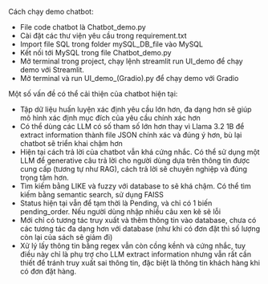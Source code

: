 Cách chạy demo chatbot:
- File code chatbot là Chatbot_demo.py
- Cài đặt các thư viện yêu cầu trong requirement.txt
- Import file SQL trong folder mySQL_DB_file vào MySQL
- Kết nối tới MySQL trong file Chatbot_demo.py
- Mở terminal trong project, chạy lệnh streamlit run UI_demo để chạy demo với Streamlit.
- Mở terminal và run UI_demo_(Gradio).py để chạy demo với Gradio


Một số vấn đề có thể cải thiện của chatbot hiện tại:
- Tập dữ liệu huấn luyện xác định yêu cầu lớn hơn, đa dạng hơn sẽ giúp mô hình xác định mục đích của yêu cầu chính xác hơn
- Có thể dùng các LLM có số tham số lớn hơn thay vì Llama 3.2 1B để extract information thành file JSON chính xác và đúng ý hơn, bù lại chatbot sẽ triển khai chậm hơn
- Hiện tại cách trả lời của chatbot vẫn khá cứng nhắc. Có thể sử dụng một LLM để generative câu trả lời cho người dùng dựa trên thông tin được cung cấp (tương tự như RAG), cách trả lời sẽ chuyên nghiệp và đúng trọng tâm hơn.
- Tìm kiếm bằng LIKE và fuzzy với database to sẽ khá chậm. Có thể tìm kiếm bằng semantic search, sử dụng FAISS
- Status hiện tại vẫn để tạm thời là Pending, và chỉ có 1 biến pending_order. Nếu người dùng nhập nhiều câu xen kẽ sẽ lỗi
- Mới chỉ có tương tác truy xuất và thêm thông tin vào database, chưa có các tương tác đa dạng hơn với database (như khi có đơn đặt thì số lượng còn lại của sách sẽ giảm đi)
- Xử lý lấy thông tin bằng regex vẫn còn cồng kềnh và cứng nhắc, tuy điều này chỉ là phụ trợ cho LLM extract information nhưng vẫn rất cần thiết để tránh truy xuất sai thông tin, đặc biệt là thông tin khách hàng khi có đơn đặt hàng.
